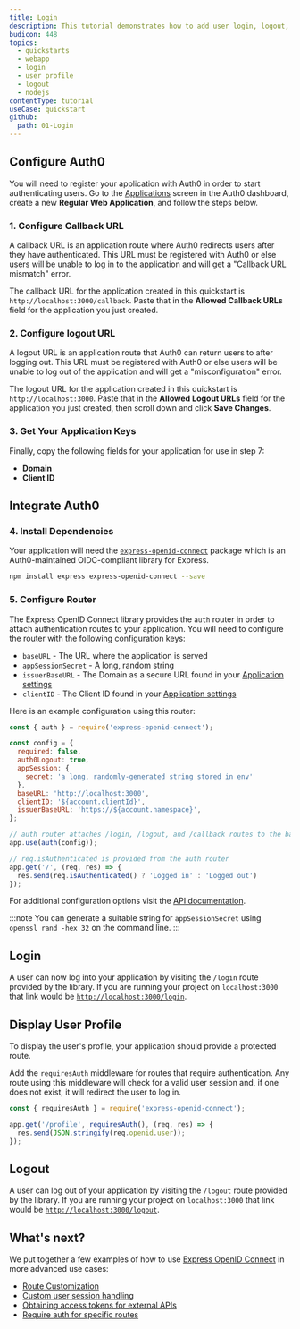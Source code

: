 ```yaml
---
title: Login
description: This tutorial demonstrates how to add user login, logout, and profile to a Node.js Express application.
budicon: 448
topics:
  - quickstarts
  - webapp
  - login
  - user profile
  - logout
  - nodejs
contentType: tutorial
useCase: quickstart
github:
  path: 01-Login
---
```

<!-- markdownlint-disable MD002 MD041 -->

## Configure Auth0

You will need to register your application with Auth0 in order to start authenticating users. Go to the [Applications](${manage_url}/#/applications) screen in the Auth0 dashboard, create a new **Regular Web Application**, and follow the steps below.

### 1. Configure Callback URL

A callback URL is an application route where Auth0 redirects users after they have authenticated. This URL must be registered with Auth0 or else users will be unable to log in to the application and will get a "Callback URL mismatch" error.

The callback URL for the application created in this quickstart is `http://localhost:3000/callback`. Paste that in the **Allowed Callback URLs** field for the application you just created.

### 2. Configure logout URL

A logout URL is an application route that Auth0 can return users to after logging out. This URL must be registered with Auth0 or else users will be unable to log out of the application and will get a "misconfiguration" error.

The logout URL for the application created in this quickstart is `http://localhost:3000`. Paste that in the **Allowed Logout URLs** field for the application you just created, then scroll down and click **Save Changes**.

### 3. Get Your Application Keys

Finally, copy the following fields for your application for use in step 7:

* **Domain**
* **Client ID**

## Integrate Auth0
### 4. Install Dependencies
Your application will need the [`express-openid-connect`](https://github.com/auth0/express-openid-connect) package which is an Auth0-maintained OIDC-compliant library for Express.

```sh
npm install express express-openid-connect --save
```

### 5. Configure Router
The Express OpenID Connect library provides the `auth` router in order to attach authentication routes to your application. You will need to configure the router with the following configuration keys:

- `baseURL` - The URL where the application is served
- `appSessionSecret` - A long, random string
- `issuerBaseURL`  - The Domain as a secure URL found in your [Application settings](${manage_url}/#/applications/${account.clientId}/settings)
- `clientID` - The Client ID found in your [Application settings](${manage_url}/#/applications/${account.clientId}/settings)

Here is an example configuration using this router:

```js
const { auth } = require('express-openid-connect');

const config = {
  required: false,
  auth0Logout: true,
  appSession: {
    secret: 'a long, randomly-generated string stored in env'
  },
  baseURL: 'http://localhost:3000',
  clientID: '${account.clientId}',
  issuerBaseURL: 'https://${account.namespace}',
};

// auth router attaches /login, /logout, and /callback routes to the baseURL
app.use(auth(config));

// req.isAuthenticated is provided from the auth router
app.get('/', (req, res) => {
  res.send(req.isAuthenticated() ? 'Logged in' : 'Logged out')
});
```

For additional configuration options visit the [API documentation](https://github.com/auth0/express-openid-connect/blob/master/API.md).

:::note
You can generate a suitable string for `appSessionSecret` using `openssl rand -hex 32` on the command line.
:::

## Login
A user can now log into your application by visiting the `/login` route provided by the library. If you are running your project on `localhost:3000` that link would be [`http://localhost:3000/login`](http://localhost:3000/login).

## Display User Profile
To display the user's profile, your application should provide a protected route.

Add the `requiresAuth` middleware for routes that require authentication.  Any route using this middleware will check for a valid user session and, if one does not exist, it will redirect the user to log in.

```js
const { requiresAuth } = require('express-openid-connect');

app.get('/profile', requiresAuth(), (req, res) => {
  res.send(JSON.stringify(req.openid.user));
});
```

## Logout
A user can log out of your application by visiting the `/logout` route provided by the library. If you are running your project on `localhost:3000` that link would be [`http://localhost:3000/logout`](http://localhost:3000/logout).

## What's next?
We put together a few examples of how to use [Express OpenID Connect](https://github.com/auth0/express-openid-connect) in more advanced use cases:

* [Route Customization](https://github.com/auth0/express-openid-connect/blob/master/EXAMPLES.md#3-route-customization)
* [Custom user session handling](https://github.com/auth0/express-openid-connect/blob/master/EXAMPLES.md#4-custom-user-session-handling)
* [Obtaining access tokens for external APIs](https://github.com/auth0/express-openid-connect/blob/master/EXAMPLES.md#5-obtaining-and-storing-access-tokens-to-call-external-apis)
* [Require auth for specific routes](https://github.com/auth0/express-openid-connect/blob/master/EXAMPLES.md#2-require-authentication-for-specific-routes)
